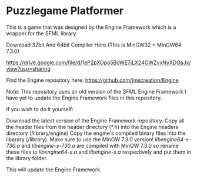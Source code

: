 # Puzzlegame Platformer
This is a game that was designed by the Engine Framework which is a wrapper for the SFML library.

Download 32bit And 64bit Compiler Here
(This is MinGW32 + MinGW64 7.3.0)

https://drive.google.com/file/d/1eP2pXOpo5BoWE7jLX24OWZvxNyXDGaJx/view?usp=sharing

Find the Engine repository here: https://github.com/jmscreation/Engine

Note:
This repository uses an old version of the SFML Engine Framework
I have yet to update the Engine Framework files in this repository.

If you wish to do it yourself:

Download the latest version of the Engine Framework repository.
Copy all the header files from the header directory (\*.h) into the Engine headers directory (/library/engine)
Copy the engine's compiled binary files into the libarary (/library). Make sure to use the MinGW 7.3.0 version!
*libengine64-s-730.a* and *libengine-s-730.a* are compiled with MinGW 7.3.0 so rename these files to *libengine64-s.a* and *libengine-s.a* respectively and put them in the library folder.

This will update the Engine Framework.
